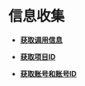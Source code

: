 # 信息收集<a name="ZH-CN_TOPIC_0052507337"></a>

-   **[获取调用信息](获取调用信息.md)**  

-   **[获取项目ID](获取项目ID.md)**  

-   **[获取账号和账号ID](获取账号和账号ID.md)**  


